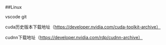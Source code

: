 ##Linux

vscode
git


cuda历史版本下载地址（https://developer.nvidia.com/cuda-toolkit-archive）

cudnn下载地址（https://developer.nvidia.com/rdp/cudnn-archive）